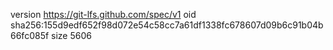 version https://git-lfs.github.com/spec/v1
oid sha256:155d9edf652f98d072e54c58cc7a61df1338fc678607d09b6c91b04b66fc085f
size 5606
